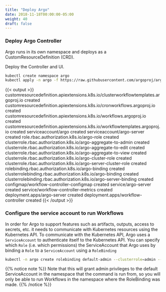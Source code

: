 ```yaml
---
title: "Deploy Argo"
date: 2018-11-18T00:00:00-05:00
weight: 40
draft: false
---
```


### Deploy Argo Controller

Argo runs in its own namespace and deploys as a CustomResourceDefinition (CRD).

Deploy the Controller and UI.

```bash
kubectl create namespace argo
kubectl apply -n argo -f https://raw.githubusercontent.com/argoproj/argo-workflows/${ARGO_VERSION}/manifests/install.yaml
```

{{< output >}}
customresourcedefinition.apiextensions.k8s.io/clusterworkflowtemplates.argoproj.io created
customresourcedefinition.apiextensions.k8s.io/cronworkflows.argoproj.io created
customresourcedefinition.apiextensions.k8s.io/workflows.argoproj.io created
customresourcedefinition.apiextensions.k8s.io/workflowtemplates.argoproj.io created
serviceaccount/argo created
serviceaccount/argo-server created
role.rbac.authorization.k8s.io/argo-role created
clusterrole.rbac.authorization.k8s.io/argo-aggregate-to-admin created
clusterrole.rbac.authorization.k8s.io/argo-aggregate-to-edit created
clusterrole.rbac.authorization.k8s.io/argo-aggregate-to-view created
clusterrole.rbac.authorization.k8s.io/argo-cluster-role created
clusterrole.rbac.authorization.k8s.io/argo-server-cluster-role created
rolebinding.rbac.authorization.k8s.io/argo-binding created
clusterrolebinding.rbac.authorization.k8s.io/argo-binding created
clusterrolebinding.rbac.authorization.k8s.io/argo-server-binding created
configmap/workflow-controller-configmap created
service/argo-server created
service/workflow-controller-metrics created
deployment.apps/argo-server created
deployment.apps/workflow-controller created
{{< /output >}}

### Configure the service account to run Workflows

In order for Argo to support features such as artifacts, outputs, access to secrets, etc. it needs to communicate with Kubernetes resources using the Kubernetes API. To communicate with the Kubernetes API, Argo uses a `ServiceAccount` to authenticate itself to the Kubernetes API. You can specify which `Role` (i.e. which permissions) the ServiceAccount that Argo uses by binding a `Role` to a `ServiceAccount` using a `RoleBinding`

```bash
kubectl -n argo create rolebinding default-admin --clusterrole=admin --serviceaccount=argo:default
```

{{% notice note %}}
Note that this will grant admin privileges to the default ServiceAccount in the namespace that the command is run from, so you will only be able to run Workflows in the namespace where the RoleBinding was made.
{{% /notice %}}
